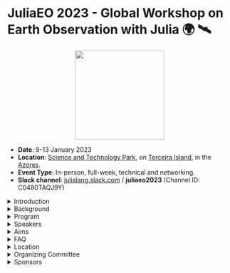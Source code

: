 # JuliaEO 2023 - Global Workshop on Earth Observation with Julia 🌍 🛰️

<p align="center">
  <img src="https://i.imgur.com/ITsguqy.png" height="200"><br>

- **Date**: 9-13 January 2023   
- **Location**: [Science and Technology Park](https://terinovazores.pt/), on [Terceira Island](https://exploreterceira.com), in the [Azores](https://en.wikipedia.org/wiki/Azores).     
- **Event Type**: In-person, full-week, technical and networking. 
- **Slack channel**: [julialang.slack.com](http://julialang.slack.com/) / **juliaeo2023** (Channel ID: C0480TAQJ9Y)

<details close>
<summary> Introduction </summary>
<p>
  
## Introduction  

The training workshop aims at providing novel computer programming skills to the staff members of the AIR Centre's [Earth Observation Laboratory (EO Lab)](https://www.aircentre.org/eo-lab/). 

To stimulate collaboration beyond the training, the workshop is in person (full week). However, for a wider reach, we will stream some sessions online.

The topics covered include acquisition, processing, visualisation, and classification of Earth Observation data, using the [Julia programming language](https://julialang.org/).

The training workshop will emphasize practical activities including the use of novel datasets, libraries/packages, automated workflows, Artificial Intelligence (AI), and classification algorithms. Theory-oriented sessions will introduce the concepts and hands-on activities.

Beyond the direct advantages of the staff training, the concentration of talent in one event responds to a long-term vision of the EO Lab to embed itself and its staff members into "lower-level" scientific networks, creating new opportunities for collaboration and contributing to shaping the agenda.

</p>
</details>


<details close>
<summary> Background </summary>
<p>

## Background 

The EO Lab is located on Terceira Island, in the Azores. Since the EO Lab is only three years old, and much of its staff is at the beginning of their career, while others are transitioning from older programming languages/methods/paradigms. 

The open-source Julia language is relatively recent. It was created at the [Massachusetts Institute of Technology (MIT)](https://www.mit.edu), first released in 2012, and reached the v1.0 milestone in 2018. Julia has a vocation for high-performance scientific computing, making it today's ideal choice to work on resource-intensive datasets such as the Earth Observation ones.

Mutual benefits expected to arise from the collaboration of the AIR Centre and the Julia community include:

* Capacity building for AIR Centre's staff and other invited institutions. 
* Create collaboration opportunities between the participants and speakers.
* Create the potential to extend the Portuguese contribution to the scientific community.
* Bringing together the two communities around Julia: developers and end-users.
* Opening new avenues for collaboration on both software and science.
* Contributing to strengthening the open source / science community.
* Creating an axis of collaboration to study the Azores region using Earth Observation, numerical models, and data products.
* Finding new prospective contributors to Julia packages; helping developers build up their user community; identifying needs and desired new features.
* Providing additional exposure for the products and activity of the AIR Centre; via US and EU growing Julia communities.

</p>
</details>

<details close>
<summary> Program </summary>
<p>
  
## Program   

The workshop will encompass different levels of expertise, from beginner to advanced, with a focus on Earth Observation concepts and programming skills. Our idea is to provide a single track of sessions in the morning and more detailed parallel sessions in the afternoon and to split people evenly on the double track part. There are three types of activities:

* **Plenary sessions (45’)** - Cross-disciplinary training focused on theory and high-level concepts. These include the presentation of novel EO datasets i.e. satellite data, ocean models, and model products; processing & visualization techniques as well as available tools and packages. The first goal is to learn about new datasets and sources, libraries, packages, techniques, and implementation details. A secondary aim of this module is to identify gaps in the EO domain and opportunities to close those gaps using the Julia programming language. 

* **Hands-on sessions (1h55’)** - The modules will focus on concrete goals in data acquisition, processing & visualization techniques for example. They are designed to bridge between concepts and real-life application through extended tutorials. Attendees will get an introduction, through these tutorials, to performing common geospatial tasks using Julia geospatial tools and common geospatial libraries and packages.
 
* **General hackathons (1h)** - Session that brings together Julia developers and AIR Centre EO Lab staff in order to enhance collaboration on EO applications and software development. The goal is to organize the last module of the day in the common room and enable everyone to work on intermediate & advanced level aspects according to their specific interests. 


### Day 1 – 09.01.2023 

**8:30** Shuttle (Hotel - Terinov)

**9:00 – 9:15** Welcome speech and program presentation

**9:15 – 10:00** Plenary session 1 The Power of JuliaGeo *M. Visser*

**10:00 – 10:20** Coffee break

**10:20 – 12:15** Hands-on session 1 Julia for beginners *L. Kilpatrick*

**12:15 – 13:15** Lunch break

**13:15 – 14:00** Plenary session 2 Raster data manipulation: Downloading, Reading, and Visualising *R. Schouten*

**14:00 – 15:55** Hands-on session 2.1 High-performance geostatistics in Julia *J. Hoffimann*

**14:00 – 15:55** Hands-on session 2.2 Land Cover Classification of Earth Observation images (TBD) *R. Schouten*

**15:55 – 16:15** Coffee break

**16:15 – 17:15** General hackathon: Performing Land Cover/Land Use Classification

**17:30** Shuttle (Terinov - Hotel)

**20:00** Networking event

-------------------------------------------------------------

### Day 2 – 10.01.2023

**8:30** Shuttle (Hotel - Terinov)

**9:00 – 9:45** Plenary session 1 SAR data manipulation *F. Cremer*

**9:45 – 10:05** Coffee break

**10:05 – 12:00** Hands-on session 1 Makie.jl – Plotting, animations, & graphics *S. Danisch, L. Alonso*

**12:00 – 13:00** Lunch break

**13:00 – 13:45** Plenary session 2.1 Visualise your data on the map -  How to manipulate vector/raster data and spatial reference systems *M. Visser*

**13:00 – 13:45** Plenary session 2.2  SARProcessing.jl – Possibilities and Challenges *S. Lupemba*

**13:45 – 15:40** Hands-on session 2.1 Julia Use Case for Change Detection *F. Cremer*

**13:45 – 15:40** Hands-on session 2.2 InSAR Coherence Estimation *E. Lippert*

**15:40 – 16:00** Coffee break

**16:00 – 17:00** General hackathon: Natural hazards monitoring (Building new features for SARProcessing.jl if possible)

**17:15** Shuttle (Terinov - Hotel)

**19:30** Opening dinner

-------------------------------------------------------------

### Day 3 – 11.01.2023

**8:30** Shuttle (Hotel - Terinov)

**9:00 – 9:45** Plenary session 1 MBON, seascapes, and the modeling of the Marine Ecosystem *G. Forget*

**19:45 – 10:05** Coffee break

**10:05 – 12:00** Hands-on session 1 Climate models, accessing reanalysis data, and running model simulations using Julia *G. Forget*

**12:00 – 13:00** Lunch break

**13:00 – 14:00** General hackathon: Characterization of Marine Ecosystems from Space

**14:15** Shuttle (Terinov - Hotel)

-------------------------------------------------------------

### Day 4 – 12.01.2023

**8:30** Shuttle (Hotel - Terinov)

**9:00 – 9:45** Plenary session 1 Data science, big data, and cloud native solutions *F. Gans (remote)*

**9:45 – 10:05** Coffee break

**10:05 – 12:00** Hands-on session 1 Julia showcases in Oceanography *A. Barth*

**12:00 – 13:00** Lunch break

**13:00 – 13:45** Plenary session 2.1 Using gridded climate data for trend estimation and classification *G. Forget*

**13:00 – 13:45** Plenary session 2.2 JuliaEarth applications *J. Hoffimann*

**13:45 – 15:40** Hands-on session 2.1 Simulating oceanic pathways of plastics, pollutants, or marine ecosystems *G. Forget*

**13:45 – 15:40** Hands-on session 2.2 Estimation of water storage in medium and small reservoirs *M. Pronk*

**15:40 – 16:00** Coffee break

**16:00 – 17:00** General hackathon: Climate Change – Trends time series analysis and anomalous events 

**17:15** Shuttle (Terinov - Hotel)

-------------------------------------------------------------

### Day 5 – 13.01.2023

**8:30** Shuttle (Hotel - Terinov)

**9:00 – 9:45** Plenary session 1 SARProcessing.jl – vision, state of affairs, and roadmap *E. Lippert, S. Lupemba, I. Szczesniak*

**19:45 – 10:05** Coffee break

**10:05 – 12:00** Hands-on session 1.1 Datacubes for high-resolution EO data *F. Cremer (on-site), F. Gans (remote)*

**10:05 – 12:00** Hands-on session 1.2 Retrieving Bio-Geophysical parameters from space *N. Wong, A. Barth*

**12:00 – 13:00** Lunch break

**13:00 – 13:15** Workshop closure/farewell speech 

**13:30 Shuttle** (Terinov - Hotel)

</p>
</details>

<details close>
<summary> Speakers </summary>
<p>
  
## Speakers' Bio
The following speakers have been selected from the Julia community to participate in this training event. The speakers involve a mix of seasoned and young/aspiring scientists.
The selection was based on the level of skill and commitment demonstrated, with contributions to the EO software packages which are most needed for AIR Centre's current work and future development.


## Alexander Barth

Alexander Barth is a researcher working at the University of Liege (Belgium) in the GHER group (GeoHydrodynamics and Environment Research). He did a PhD on nested numerical ocean models and data assimilation. Currently he is working on variational analysis schemes for climatologies and neural networks to reconstruct missing data.

* [GitHub](https://github.com/Alexander-Barth/)
* [ORCID](https://orcid.org/0000-0003-2952-5997)

## Eigil Yuichi Hyldgaard Lippert

I am currently pursuing a Ph.d. in Numerical Glaciology in which I am working with a reconstruction of the Greenland ice sheet and its glaciers, going back to the last little ice age. This work is mostly centered around finite element modeling of glaciers and trying to understand their main drivers and dynamics. 

Before this, I did a master's degree in engineering, focused on earth observation data, large-scale physics, and machine learning. I was involved in satellite observation and analysis and developed a method for synthesizing landslides in the InSAR coherence domain and building an algorithm that could detect these signatures in real-world SAR Coherence data. I also developed an InSAR coherence processor in Julia which could process SLC data and create interferograms and coherence estimates. I am currently in the process of porting this work into an open-source library, together with 3 other people.

* [LinkedIn](https://www.linkedin.com/in/eigil-lippert/)
* [GitHub](https://github.com/eyhl)
* [ORCID](https://orcid.org/0000-0002-8234-5584)

## Fabian Gans

## Felix Cremer

Felix Cremer received his diploma in mathematics from the University of Leipzig in 2014. In 2016 he started his PhD study on time series analysis of hypertemporal Sentinel-1 radar data.   
He is interested in the use of irregular time series tools on Synthetic Aperture Radar data to derive more robust information from these data sets.   
He worked on the development of deforestation mapping algorithms and on flood mapping in the amazon using Sentinel-1 data.  
He currently works at the Max-Planck-Institute for Biogeochemistry on the development of the JuliaDataCubes ecosystem in the scope of the [NFDI4Earth](www.nfdi4earth.de) project. The JuliaDataCubes organisation provides easy to use interfaces for the use of multi dimensional raster data. 

* [GitHub](https://github.com/felixcremer)
* [ORCID](https://orcid.org/0000-0001-8659-4361)

## Gaël Forget

Currently works as a research scientist at the Massachusetts Institute of Technology (MIT) in the Department of Earth, Atmospheric and Planetary Sciences. Research interests and expertise include satellite observations, ocean robots, marine ecosystems, ocean physics, numerical modeling, and estimation in general (incl. AI, ML, DA, & AD). Created the JuliaOcean and JuliaClimate organizations. Lead developer of a series of Julia packages focused on ocean and climate science. These include MeshArrays.jl (JuliaCon18), ClimateModels.jl (JuliaCon21), and OceanRobots (JuliaCon21).

* [GitHub](https://github.com/gaelforget)
* [Twitter](https://twitter.com/GaelForget)
* [ORCID](https://orcid.org/0000-0002-4234-056X)

## Júlio Hoffimann

Dr. Júlio has more than 10 years of experience in advanced statistical theories for geosciences. He is creator and lead developer of the GeoStats.jl project, as well as various other open source projects that are widely used by geoscientists around the world.

* [LinkedIn](https://www.linkedin.com/in/j%C3%BAlio-hoffimann-834936116)
* [GitHub](https://github.com/juliohm)
* [ORCID](https://orcid.org/0000-0003-2789-297X)

## Lazaro Alonso

Lazaro Alonso is a Mexican physicist currently working at the Max Planck Institute for Biogeochemistry in the Model Data Integration Group. Interested in Hybrid Model-Based approaches to climate sciences as well as scientific visualization. Other interests of his are complex networks, graph neural networks and time series analysis.

He is a coauthor of the Julia Data Science book and main contributor to the gallery https://beautiful.makie.org/ and contributes as much as possible to open source in his spare time if any.

* [LinkedIn](https://www.linkedin.com/in/lazaro-alonso/)
* [GitHub](https://github.com/lazarusA)
* [Twitter](https://twitter.com/LazarusAlon)

## Logan Kilpatrick

Logan currently splits his time between a number of professional commitments he is passionate about. He is a full time Senior Technology Advocate at PathAI, the Developer Community Advocate for the Julia Programming Language, and a Teaching Fellow for Harvard University's Extension School course CSCI E-33A. Logan was previously a Applied Machine Learning Engineer and Software Engineer at Apple as well as the Community Manager for the Julia Programming Language. Additionally, Logan is on the Board of Directors at NumFOCUS and DEFNA.

Education:

Harvard University, Master of Liberal Arts, Extension Studies, Digital Media Design, (in progress) 2023  

Northwestern University, Pritzker School of Law, Master in Law, (in progress) 2024   

Harvard University, Bachelor of Liberal Arts, Extension Studies, Computer Science, Cum Laude, 2021  

Oxford University, Advanced Undergraduate Diploma, Information Technology System Analyis and Design, Distinction, 2021

Undergraduate coursework in CS and general studies at De Anza College. Graduate course work in Electrical Engineering at CU Boulder.

* [LinkedIn](https://linkedin.com/in/logankilpatrick)
* [GitHub](https://github.com/logankilpatrick)
* [Twitter](https://twitter.com/OfficialLoganK)

## Maarten Pronk

Maarten Pronk is a researcher at Deltares and an external PhD candidate at the Delft University of Technology. He holds a MSc in Geomatics and a BSc in Architecture, both from the Delft University of Technology (NL). His research concerns elevation modelling, especially in lowlands prone to coastal flooding. He aims to combine his interests in remote sensing and software engineering for societal impact. He promotes open and reproducible research and is the author of several open-source software packages for handling geospatial data, written in the Julia programming language. His work often involves handling trillions of elevation measurements, requiring a careful selection and design of both spatial storage formats and processing algorithms. Currently he works on applying data from ICESat-2, a LiDAR satellite, on global elevation models.

* [LinkedIn](https://www.linkedin.com/in/mjpronk/)
* [GitHub](https://github.com/evetion/)
* [Twitter](https://twitter.com/3vetion)
* [ORCID](https://orcid.org/0000-0001-8758-3939)

## Martijn Visser

Martijn Visser is a hydrologist at Deltares, where he focuses on integrated water resources management, as well as building open source software to support it. As an early adopter of the Julia programming language he’s been active in the open source community, helping to set up and maintain JuliaGeo and its packages, which aim to make it easier to work with geospatial data in Julia.

* [LinkedIn](https://www.linkedin.com/in/visr/)
* [GitHub](https://www.linkedin.com/in/visr/)
* [Twitter](https://twitter.com/martijnvisr)
* [ORCID](https://orcid.org/0000-0001-9838-1590)

## Nathanael Wong

Nathanael is a 4th Year PhD Candidate at Harvard University studying Tropical Climate Dynamics using a range of tools, from satellite observations and reanalysis datasets, to climate models that range from idealized small-domains, to global models. For the past three years, he has used Julia to aid in the retrieval and analysis of various climate observational datasets, and in the future aims to use Julia to help speed up the analysis of climate model output. Currently, he works under Professor Kuang to understand the differences in precipitation and moisture dynamics over tropical islands from both oceanic and continental regions.

* [GitHub](https://github.com/natgeo-wong)
* [Twitter](https://twitter.com/natgeo_wong)

## Rafael Schouten

Rafael Schouten is an Australian macroecologist with a background in niche and dispersal modelling of terrestrial plant and animal distributions in the context of climate, invasive species and deforestation. Currently he is doing a PhD in drivers of island extinctions at the Center for Macroecology, Evoloution and Climate in Copenhagen. 

Rafael authors Rasters.jl and packages on spatial process modelling such as DynamicGrids.jl along with a number of supporting tools like DimensionalData.jl and ModelParameters.jl. He also works on or co-maintains a number of the JuliaGeo packages and related tools.

* [GitHub](https://github.com/rafaqz)
* [ORCID](https://orcid.org/0000-0002-8380-0884)

## Simon Danisch

Simon is the author of [Makie](makie.org) and currently works full time on Makie as a freelancer.
He has been part of the Julia community for more than 10 years and is the author of many Julia packages.
To just name a few that are still actively used by many people in the Julia community: Makie, GeometryBasics, GPUArrays, PackageCompiler, JSServe and FileIO. 

His mission has always been, to create a sustainable plotting and graphics ecosystem for Julia, which enables visualizations in need of high performance as well as making it very easy to quickly create simple plots and integrate them into dashboards.

Nowadays, with Climate change threatening to destroy the fundament of our modern life, he is focusing his efforts on making sure that Makie works well for climate science to better understand the changes that are coming for us.

* [LinkedIn](https://www.linkedin.com/in/simondanisch/)
* [GitHub](https://github.com/simondanisch/)
* [Twitter](https://twitter.com/SimonDanisch)
* [ORCID](https://orcid.org/0000-0001-8834-6644)

## Simon Kok Lupemba

Junior Remote Sensing Scientist at EUMETSAT working in the scatterometry team. I support the quality monitoring, calibration and validation of operational scatterometer products and also prototype and maintain processing software for the extraction of products.

I am a MSc graduate in Earth and Space Physics and Engineering from DTU and I have hands-on experience working with SAR data from my studies. Most of my academic projects focused on processing SAR images e.g. speckle filtering, interferometric coherence and automated flood mapping. I have implemented InSAR coherence processing in Julia (programming language) without using commercial software or SAR related libraries.

I have also worked as an IT-consultant at Netcompany for 2 years where I was involved with support, maintenance and development of medium-sized public IT projects. My regular tasks included; defining and estimating tasks, developing new features, fixing existing bugs and providing general support.

* [LinkedIn](www.linkedin.com/in/simon-kok-lupemba)
* [GitHub](https://github.com/lupemba)

</p>
</details>

<details close>
<summary> Aims </summary>
<p>
  
## Expected Outcomes

* Capacity building of the AIR Centre and invited institutions.
* Establish relationships with, and expand the Julia community. 
* Establish the AIRCentre as an active member of the Julia community. 
* Contribute to the development of existing packages.
* Identify opportunities for the creation of new packages.
* Strengthen the scientific community/network around the Atlantic/world.
* Seeding future collaborations.

</p>
</details>

<details close>
<summary> FAQ </summary>
<p>
  
## FAQ

1. Is the a fee to attend the workshop? *No.*
2. Do I need to register to attend the workshop?     
*Yes. If you (your institution) received an invitation, please write to juliaeo@aircentre.org and request access to the form to register.*     
3. Does the AIR Centre provide transfers from the airport to the hotel? *Yes but for the speakers only.*
4. How to access the Slack channel? *Go to the [julialang.slack.com](http://julialang.slack.com/) Workspace and type juliaeo2023 in the Slack search bar.*

</p>
</details>

<details close>
<summary> Location </summary>
<p>
  
## Location

Speakers will be hosted in [Hotel do Caracol](https://www.hoteldocaracol.com)**** in Angra do Heroísmo, Terceira Island. The AIR Centre provides a shuttle for each workshop day in the morning and afternoon. The evening networking event will be held in the Historic Centre of the Town of [Angra do Heroísmo](https://en.wikipedia.org/wiki/Angra_do_Hero%C3%ADsmo) ​​inscribed on the UNESCO World Heritage List.

</p>
</details>

<details close>
<summary> Organizing Committee </summary>
<p>
  
## Organizing Committee

- Joao Pinelo, Iga Szczesniak, Andre Valente (AIR Centre)
- Gael Forget (MIT)

  </p>
</details>

<details close>
<summary> Sponsors </summary>
<p>
  
## Sponsors

  </p>
</details>

